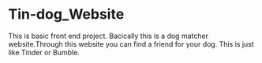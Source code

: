 # Tin-dog_Website
This is basic front end project. Bacically this is a dog matcher website.Through this website you can find a friend for your dog. This is just like Tinder or Bumble.
